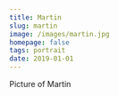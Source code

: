 ```yaml
---
title: Martin
slug: martin
image: /images/martin.jpg
homepage: false
tags: portrait
date: 2019-01-01
---
```

Picture of Martin
